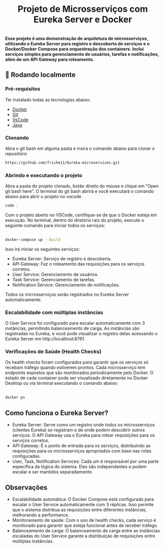
<h1 align="center" style="font-weight: bold;">Projeto de Microsserviços com Eureka Server e Docker</h1>

</br>
  <b>Esse projeto é uma demonstração de arquitetura de microsserviços, utilizando o Eureka Server para registro e descoberta de serviços e o Docker/Docker Compose para orquestração dos containers. Inclui serviços simples para gerenciamento de usuários, tarefas e notificações, além de um API Gateway para roteamento.</b>
</p>

<h2 id="started">🚀 Rodando localmente</h2>

<h3>Pré-requisitos</h3>

Ter instalado todas as tecnologias abaixo:

- [Docker](https://www.docker.com/get-started)
- [Git](https://git-scm.com/downloads)
- [VsCode](https://code.visualstudio.com/download)
- [Java](https://www.oracle.com/br/java/technologies/downloads/)

<h3>Clonando</h3>

Abra o git bash em alguma pasta e insira o comando abaixo para clonar o repositório

```bash
https://github.com/friche11/Eureka-microservices.git
```

<h3> Abrindo e executando o projeto</h2>

Abra a pasta do projeto clonado, botão direito do mouse e clique em "Open git bash here". O terminal do git bash abrirá e você executará o comando abaixo para abrir o projeto no vscode

```bash
code .
```
Com o projeto aberto no VSCode, certifique-se de que o Docker esteja em execução. No terminal, dentro do diretório raiz do projeto, execute o seguinte comando para iniciar todos os serviços:
</br>
</br>

```bash
docker-compose up --build
```

Isso irá iniciar os seguintes serviços:
- Eureka Server: Serviço de registro e descoberta.
- API Gateway: Faz o roteamento das requisições para os serviços corretos.
- User Service: Gerenciamento de usuários.
- Task Service: Gerenciamento de tarefas.
- Notification Service: Gerenciamento de notificações.

Todos os microsserviços serão registrados no Eureka Server automaticamente.

<h3>Escalabilidade com múltiplas instâncias</h3>
O User Service foi configurado para escalar automaticamente com 3 instâncias, permitindo balanceamento de carga. As instâncias são registradas no Eureka, e você pode visualizar o registro delas acessando o Eureka Server em
http://localhost:8761.
<br>
<h3>Verificações de Saúde (Health Checks)</h3>
Os health checks foram configurados para garantir que os serviços só recebam tráfego quando estiverem prontos. 
Cada microsserviço tem endpoints expostos que são monitorados periodicamente pelo Docker. O estado de cada container pode ser visualizado diretamente no Docker Desktop ou via terminal executando o comando abaixo:
</br>
</br>

```bash
docker ps
```
<h2>Como funciona o Eureka Server?</h2>

- Eureka Server: Serve como um registro onde todos os microsserviços (clientes Eureka) se registram e de onde podem descobrir outros serviços. O API Gateway usa o Eureka para rotear requisições para os serviços corretos.
- API Gateway: É o ponto de entrada para os serviços, distribuindo as requisições para os microsserviços apropriados com base nas rotas configuradas.
- User, Task, Notification Services: Cada um é responsável por uma parte específica da lógica do sistema. Eles são independentes e podem escalar e ser mantidos separadamente.

<h2>Observações</h2>

- Escalabilidade automática: O Docker Compose está configurado para escalar o User Service automaticamente com 3 réplicas. Isso permite que o sistema distribua as requisições entre diferentes instâncias, melhorando a performance.
- Monitoramento de saúde: Com o uso de health checks, cada serviço é monitorado para garantir que esteja funcional antes de receber tráfego.
- Balanceamento de carga: O balanceamento de carga entre as instâncias escaladas do User Service garante a distribuição de requisições entre múltiplas instâncias.

